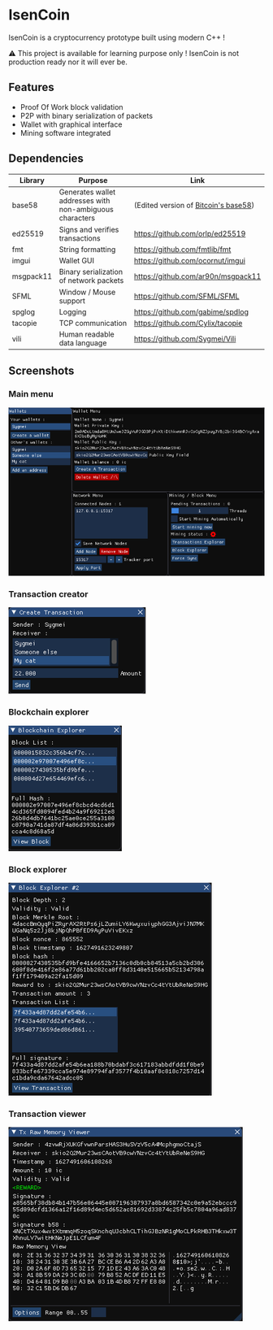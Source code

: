 # IsenCoin

IsenCoin is a cryptocurrency prototype built using modern C++ !

⚠️ This project is available for learning purpose only ! IsenCoin is not production ready nor it will ever be.

## Features

- Proof Of Work block validation
- P2P with binary serialization of packets
- Wallet with graphical interface
- Mining software integrated

## Dependencies

| Library | Purpose | Link |
|---------|-------------|------|
| base58  | Generates wallet addresses with non-ambiguous characters | (Edited version of [Bitcoin's base58](https://github.com/bitcoin/bitcoin/blob/119b0f85e2c8b9729228aad5d946144d57ad0f5b/src/base58.cpp)) |
| ed25519 | Signs and verifies transactions | https://github.com/orlp/ed25519 |
| fmt | String formatting | https://github.com/fmtlib/fmt |
| imgui | Wallet GUI | https://github.com/ocornut/imgui |
| msgpack11 | Binary serialization of network packets | https://github.com/ar90n/msgpack11 |
| SFML | Window / Mouse support | https://github.com/SFML/SFML |
| spglog | Logging | https://github.com/gabime/spdlog |
| tacopie | TCP communication | https://github.com/Cylix/tacopie |
| vili | Human readable data language | https://github.com/Sygmei/Vili |

## Screenshots

### Main menu

![Main menu screenshot](https://raw.githubusercontent.com/Sygmei/IsenCoin/master/screenshots/main_menu.png)

### Transaction creator

![Transaction creator screenshot](https://raw.githubusercontent.com/Sygmei/IsenCoin/master/screenshots/create_transaction.png)

### Blockchain explorer

![Blockchain explorer screenshot](https://github.com/Sygmei/IsenCoin/blob/master/screenshots/blockchain_explorer.png)

### Block explorer

![Block explorer screenshot](https://github.com/Sygmei/IsenCoin/blob/master/screenshots/block_explorer.png)

### Transaction viewer

![Transaction viewer screenshot](https://github.com/Sygmei/IsenCoin/blob/master/screenshots/transaction_viewer.png)
